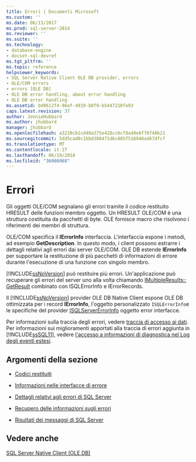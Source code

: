 ```yaml
---
title: Errori | Documenti Microsoft
ms.custom: ''
ms.date: 06/13/2017
ms.prod: sql-server-2014
ms.reviewer: ''
ms.suite: ''
ms.technology:
- database-engine
- docset-sql-devref
ms.tgt_pltfrm: ''
ms.topic: reference
helpviewer_keywords:
- SQL Server Native Client OLE DB provider, errors
- OLE/COM errors
- errors [OLE DB]
- OLE DB error handling, about error handling
- OLE DB error handling
ms.assetid: bd0612f4-96ef-4919-b0f9-b5447210fe93
caps.latest.revision: 37
author: JennieHubbard
ms.author: jhubbard
manager: jhubbard
ms.openlocfilehash: a3210cb1cd48a375e428cc6cf8a40e6f76f48b21
ms.sourcegitcommit: 5dd5cad0c1bbd308471d6c885f516948ad67dfcf
ms.translationtype: MT
ms.contentlocale: it-IT
ms.lasthandoff: 06/19/2018
ms.locfileid: "36066068"
---
```

# <a name="errors"></a>Errori
  Gli oggetti OLE/COM segnalano gli errori tramite il codice restituito HRESULT delle funzioni membro oggetto. Un HRESULT OLE/COM è una struttura costituita da pacchetti di byte. OLE fornisce macro che risolvono i riferimenti dei membri di struttura.  
  
 OLE/COM specifica il **IErrorInfo** interfaccia. L'interfaccia espone i metodi, ad esempio **GetDescription**. In questo modo, i client possono estrarre i dettagli relativi agli errori dai server OLE/COM. OLE DB estende **IErrorInfo** per supportare la restituzione di più pacchetti di informazioni di errore durante l'esecuzione di una funzione con singolo membro.  
  
 [!INCLUDE[ssNoVersion](../../includes/ssnoversion-md.md)] può restituire più errori. Un'applicazione può recuperare gli errori del server uno alla volta chiamando [IMultipleResults:: GetResult](http://go.microsoft.com/fwlink/?LinkId=129630) combinato con ISQLErrorInfo e IErrorRecords.  
  
 Il [!INCLUDE[ssNoVersion](../../includes/ssnoversion-md.md)] provider OLE DB Native Client espone OLE DB ottimizzata per i record **IErrorInfo**, l'oggetto personalizzato `ISQLErrorInfo`e le specifiche del provider [ISQLServerErrorInfo](../../database-engine/dev-guide/isqlservererrorinfo-ole-db.md) oggetto error interfacce.  
  
 Per informazioni sulla traccia degli errori, vedere [traccia di accesso ai dati](http://go.microsoft.com/fwlink/?LinkId=125805). Per informazioni sui miglioramenti apportati alla traccia di errori aggiunta in [!INCLUDE[ssSQL11](../../includes/sssql11-md.md)], vedere [l'accesso a informazioni di diagnostica nel Log degli eventi estesi](../native-client/features/accessing-diagnostic-information-in-the-extended-events-log.md).  
  
## <a name="in-this-section"></a>Argomenti della sezione  
  
-   [Codici restituiti](return-codes.md)  
  
-   [Informazioni nelle interfacce di errore](information-in-error-interfaces.md)  
  
-   [Dettagli relativi agli errori di SQL Server](sql-server-error-detail.md)  
  
-   [Recupero delle informazioni sugli errori](retrieving-error-information.md)  
  
-   [Risultati dei messaggi di SQL Server](sql-server-message-results.md)  
  
## <a name="see-also"></a>Vedere anche  
 [SQL Server Native Client &#40;OLE DB&#41;](../native-client/ole-db/sql-server-native-client-ole-db.md)  
  
  